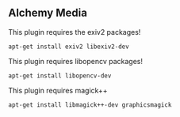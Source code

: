 ## Alchemy Media

This plugin requires the exiv2 packages!

    apt-get install exiv2 libexiv2-dev

This plugin requires libopencv packages!

    apt-get install libopencv-dev

This plugin requires magick++

    apt-get install libmagick++-dev graphicsmagick